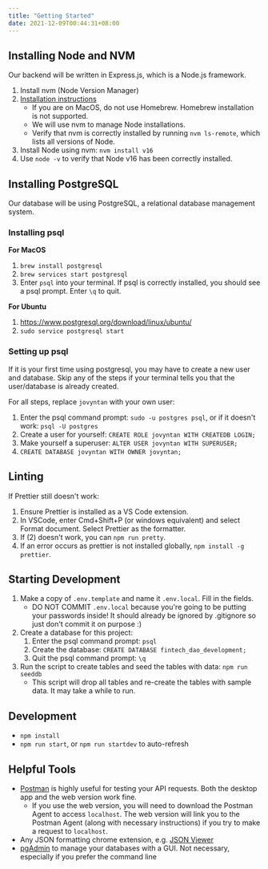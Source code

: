 ```yaml
---
title: "Getting Started"
date: 2021-12-09T00:44:31+08:00
---
```


## Installing Node and NVM

Our backend will be written in Express.js, which is a Node.js framework.

1. Install nvm (Node Version Manager)
1. [Installation instructions](https://github.com/nvm-sh/nvm##installing-and-updating)
   - If you are on MacOS, do not use Homebrew. Homebrew installation is not supported.
   - We will use nvm to manage Node installations.
   - Verify that nvm is correctly installed by running `nvm ls-remote`, which lists all versions of Node.
1. Install Node using nvm: `nvm install v16`
1. Use `node -v` to verify that Node v16 has been correctly installed.

## Installing PostgreSQL

Our database will be using PostgreSQL, a relational database management system.

### Installing psql

**For MacOS**

1. `brew install postgresql`
2. `brew services start postgresql`
3. Enter `psql` into your terminal. If psql is correctly installed, you should see a psql prompt. Enter `\q` to quit.

**For Ubuntu**

1. https://www.postgresql.org/download/linux/ubuntu/
2. `sudo service postgresql start`

### Setting up psql

If it is your first time using postgresql, you may have to create a new user and database. Skip any of the steps if your terminal tells you that the user/database is already created.

For all steps, replace `jovyntan` with your own user:

1. Enter the psql command prompt: `sudo -u postgres psql`, or if it doesn't work: `psql -U postgres`
2. Create a user for yourself: `CREATE ROLE jovyntan WITH CREATEDB LOGIN;`
3. Make yourself a superuser: `ALTER USER jovyntan WITH SUPERUSER;`
4. `CREATE DATABASE jovyntan WITH OWNER jovyntan;`

## Linting

If Prettier still doesn't work:

1. Ensure Prettier is installed as a VS Code extension.
2. In VSCode, enter Cmd+Shift+P (or windows equivalent) and select Format document. Select Prettier as the formatter.
3. If (2) doesn't work, you can `npm run pretty`.
4. If an error occurs as prettier is not installed globally, `npm install -g prettier`.

## Starting Development

1. Make a copy of `.env.template` and name it `.env.local`. Fill in the fields.
   - DO NOT COMMIT `.env.local` because you're going to be putting your passwords inside! It should already be ignored by .gitignore so just don't commit it on purpose :)
2. Create a database for this project:
   1. Enter the psql command prompt: `psql`
   1. Create the database: `CREATE DATABASE fintech_dao_development;`
   1. Quit the psql command prompt: `\q`
3. Run the script to create tables and seed the tables with data: `npm run seeddb`
   - This script will drop all tables and re-create the tables with sample data. It may take a while to run.

## Development

- `npm install`
- `npm run start`, or `npm run startdev` to auto-refresh

## Helpful Tools

- [Postman](https://www.postman.com/) is highly useful for testing your API requests. Both the desktop app and the web version work fine.
  - If you use the web version, you will need to download the Postman Agent to access `localhost`. The web version will link you to the Postman Agent (along with necessary instructions) if you try to make a request to `localhost`.
- Any JSON formatting chrome extension, e.g. [JSON Viewer](https://chrome.google.com/webstore/detail/json-viewer/gbmdgpbipfallnflgajpaliibnhdgobh)
- [pgAdmin](https://www.pgadmin.org/) to manage your databases with a GUI. Not necessary, especially if you prefer the command line

